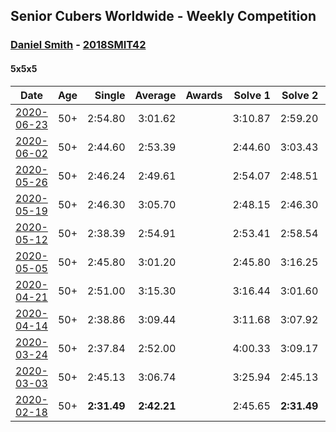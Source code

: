 ## Senior Cubers Worldwide - Weekly Competition
### [Daniel Smith](../daniel_smith.md) - [2018SMIT42](https://www.worldcubeassociation.org/persons/2018SMIT42?event=555)

#### 5x5x5

| Date | Age | Single | Average | Awards | Solve 1 | Solve 2 | Solve 3 | Solve 4 | Solve 5 | Video |
| :--: | :--: | --: | --: | :--: | --: | --: | --: | --: | --: | :-- |
| [2020-06-23](../../results/555/2020-06-23.md) | 50+ | 2:54.80 | 3:01.62 |  | 3:10.87 | 2:59.20 | 2:54.80 | DNS | DNS | [Link](https://www.facebook.com/events/268636114456043/permalink/281908189795502/) |
| [2020-06-02](../../results/555/2020-06-02.md) | 50+ | 2:44.60 | 2:53.39 |  | 2:44.60 | 3:03.43 | 2:52.14 | DNS | DNS | [Link](https://www.facebook.com/events/573401076937046/permalink/578239283119892/) |
| [2020-05-26](../../results/555/2020-05-26.md) | 50+ | 2:46.24 | 2:49.61 |  | 2:54.07 | 2:48.51 | 2:46.24 | DNS | DNS | [Link](https://www.facebook.com/events/637852836799991/permalink/641464449772163/) |
| [2020-05-19](../../results/555/2020-05-19.md) | 50+ | 2:46.30 | 3:05.70 |  | 2:48.15 | 2:46.30 | 3:42.66 | DNS | DNS | [Link](https://www.facebook.com/events/201300894172579/permalink/204240630545272/) |
| [2020-05-12](../../results/555/2020-05-12.md) | 50+ | 2:38.39 | 2:54.91 |  | 2:53.41 | 2:58.54 | 2:38.39 | 3:14.16 | 2:52.77 | [Link](https://www.facebook.com/events/276138643524223/permalink/279812426490178/) |
| [2020-05-05](../../results/555/2020-05-05.md) | 50+ | 2:45.80 | 3:01.20 |  | 2:45.80 | 3:16.25 | 2:59.07 | 2:54.89 | 3:09.65 | [Link](https://www.facebook.com/events/557526585195168/permalink/562154278065732/) |
| [2020-04-21](../../results/555/2020-04-21.md) | 50+ | 2:51.00 | 3:15.30 |  | 3:16.44 | 3:01.60 | 3:27.87 | 3:46.32 | 2:51.00 | [Link](https://www.facebook.com/events/538096063773916/permalink/542816846635171/) |
| [2020-04-14](../../results/555/2020-04-14.md) | 50+ | 2:38.86 | 3:09.44 |  | 3:11.68 | 3:07.92 | 3:24.15 | 3:08.73 | 2:38.86 | [Link](https://www.facebook.com/events/1400953806773430/permalink/1405783112957166/) |
| [2020-03-24](../../results/555/2020-03-24.md) | 50+ | 2:37.84 | 2:52.00 |  | 4:00.33 | 3:09.17 | 2:37.84 | 2:41.11 | 2:45.72 | [Link](https://www.facebook.com/events/5078365835514885/permalink/5104818136202988/) |
| [2020-03-03](../../results/555/2020-03-03.md) | 50+ | 2:45.13 | 3:06.74 |  | 3:25.94 | 2:45.13 | 3:09.16 | DNS | DNS | [Link](https://www.facebook.com/events/2637344919882558/permalink/2642874512662932/) |
| [2020-02-18](../../results/555/2020-02-18.md) | 50+ | **2:31.49** | **2:42.21** |  | 2:45.65 | **2:31.49** | 2:49.49 | DNS | DNS | [Link](https://www.facebook.com/events/538921670053895/permalink/539390146673714/) |


<!-- Global site tag (gtag.js) - Google Analytics -->
<script async src="https://www.googletagmanager.com/gtag/js?id=UA-86348435-3"></script>
<script>window.dataLayer = window.dataLayer || []; function gtag() {dataLayer.push(arguments);} gtag('js', new Date()); gtag('config', 'UA-86348435-3');</script>
